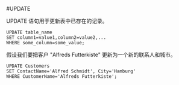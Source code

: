 #UPDATE

UPDATE 语句用于更新表中已存在的记录。

	UPDATE table_name
	SET column1=value1,column2=value2,...
	WHERE some_column=some_value;
	
	
假设我们要把客户 "Alfreds Futterkiste" 更新为一个新的联系人和城市。
	
	UPDATE Customers
	SET ContactName='Alfred Schmidt', City='Hamburg'
	WHERE CustomerName='Alfreds Futterkiste';